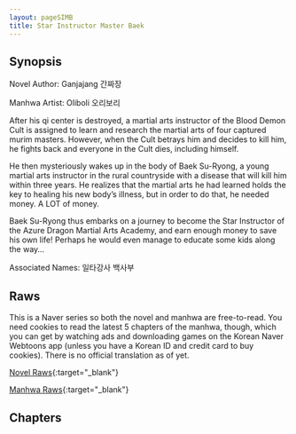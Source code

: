 ```yaml
---
layout: pageSIMB
title: Star Instructor Master Baek
---
```


## Synopsis

Novel Author: Ganjajang 간짜장

Manhwa Artist: Oliboli 오리보리

After his qi center is destroyed, a martial arts instructor of the Blood Demon Cult is assigned to learn and research the martial arts of four captured murim masters. However, when the Cult betrays him and decides to kill him, he fights back and everyone in the Cult dies, including himself.

He then mysteriously wakes up in the body of Baek Su-Ryong, a young martial arts instructor in the rural countryside with a disease that will kill him within three years. He realizes that the martial arts he had learned holds the key to healing his new body’s illness, but in order to do that, he needed money. A LOT of money.

Baek Su-Ryong thus embarks on a journey to become the Star Instructor of the Azure Dragon Martial Arts Academy, and earn enough money to save his own life! Perhaps he would even manage to educate some kids along the way…

Associated Names: 일타강사 백사부

## Raws

This is a Naver series so both the novel and manhwa are free-to-read. You need cookies to read the latest 5 chapters of the manhwa, though, which you can get by watching ads and downloading games on the Korean Naver Webtoons app (unless you have a Korean ID and credit card to buy cookies). There is no official translation as of yet.

[Novel Raws](https://series.naver.com/novel/detail.series?productNo=5579750){:target="_blank"}

[Manhwa Raws](https://series.naver.com/comic/detail.series?productNo=6698881){:target="_blank"}

## Chapters

